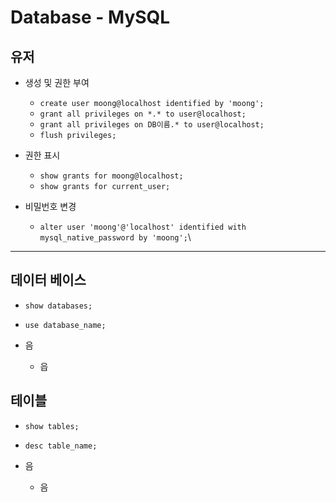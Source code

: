 # Database - MySQL

## 유저

- 생성 및 권한 부여

  - `create user moong@localhost identified by 'moong';`
  - `grant all privileges on *.* to user@localhost;`
  - `grant all privileges on DB이름.* to user@localhost;`
  - `flush privileges;`

- 권한 표시

  - `show grants for moong@localhost;`
  - `show grants for current_user;`

- 비밀번호 변경
  - `alter user 'moong'@'localhost' identified with mysql_native_password by 'moong';`\

---

## 데이터 베이스

- `show databases;`
- `use database_name;`

- 음
  - 읍

## 테이블

- `show tables;`
- `desc table_name;`

- 음
  - 음
